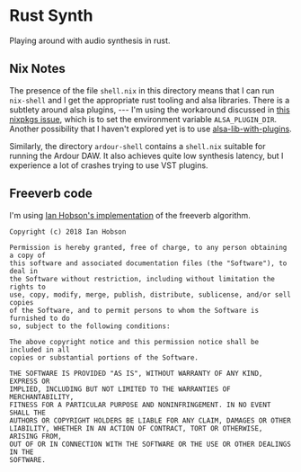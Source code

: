 Rust Synth
==========

Playing around with audio synthesis in rust.

Nix Notes
---------

The presence of the file `shell.nix` in this directory means that I
can run `nix-shell` and I get the appropriate rust tooling and alsa
libraries. There is a subtlety around alsa plugins, --- I'm using the
workaround discussed in [this nixpkgs
issue](https://github.com/NixOS/nixpkgs/issues/187308), which is to
set the environment variable `ALSA_PLUGIN_DIR`. Another possibility
that I haven't explored yet is to use
[alsa-lib-with-plugins](https://github.com/NixOS/nixpkgs/pull/277180).

Similarly, the directory `ardour-shell` contains a `shell.nix`
suitable for running the Ardour DAW. It also achieves quite low
synthesis latency, but I experience a lot of crashes trying to use VST
plugins.

Freeverb code
-------------

I'm using [Ian Hobson's implementation](https://github.com/irh/freeverb-rs) of the freeverb algorithm.

```
Copyright (c) 2018 Ian Hobson

Permission is hereby granted, free of charge, to any person obtaining a copy of
this software and associated documentation files (the "Software"), to deal in
the Software without restriction, including without limitation the rights to
use, copy, modify, merge, publish, distribute, sublicense, and/or sell copies
of the Software, and to permit persons to whom the Software is furnished to do
so, subject to the following conditions:

The above copyright notice and this permission notice shall be included in all
copies or substantial portions of the Software.

THE SOFTWARE IS PROVIDED "AS IS", WITHOUT WARRANTY OF ANY KIND, EXPRESS OR
IMPLIED, INCLUDING BUT NOT LIMITED TO THE WARRANTIES OF MERCHANTABILITY,
FITNESS FOR A PARTICULAR PURPOSE AND NONINFRINGEMENT. IN NO EVENT SHALL THE
AUTHORS OR COPYRIGHT HOLDERS BE LIABLE FOR ANY CLAIM, DAMAGES OR OTHER
LIABILITY, WHETHER IN AN ACTION OF CONTRACT, TORT OR OTHERWISE, ARISING FROM,
OUT OF OR IN CONNECTION WITH THE SOFTWARE OR THE USE OR OTHER DEALINGS IN THE
SOFTWARE.
```
